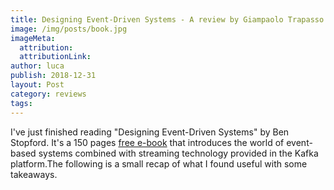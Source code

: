 ```yaml
---
title: Designing Event-Driven Systems - A review by Giampaolo Trapasso (CTO)
image: /img/posts/book.jpg
imageMeta:
  attribution:
  attributionLink:
author: luca
publish: 2018-12-31
layout: Post
category: reviews
tags:
---
```


I've just finished reading "Designing Event-Driven Systems" by Ben Stopford. It's a 150 pages [free e-book](https://www.confluent.io/designing-event-driven-systems) that introduces the world of event-based systems combined with streaming technology provided in the Kafka platform.<!-- more -->The following is a small recap of what I found useful with some takeaways.